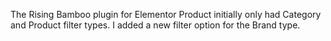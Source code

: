 The Rising Bamboo plugin for Elementor Product initially only had Category and Product filter types. I added a new filter option for the Brand type.
